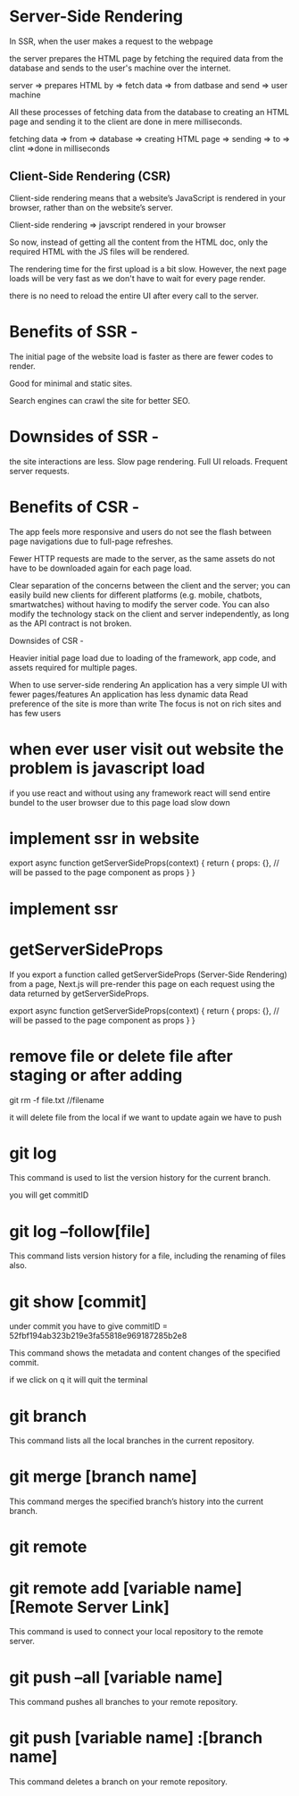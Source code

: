 # Server-Side Rendering

In SSR, when the user makes a request to the webpage

the server prepares the HTML page by fetching the required data from the database and sends to the user's machine over the internet.

server => prepares HTML by => fetch data => from datbase and send => user machine

All these processes of fetching data from the database to creating an HTML page and sending it to the client are done in mere milliseconds.

fetching data => from => database => creating HTML page => sending => to => clint =>done in milliseconds



Client-Side Rendering (CSR)
---------------------------
Client-side rendering means that a website’s JavaScript is rendered in your browser, rather than on the website’s server.

Client-side rendering => javscript rendered in your browser 

So now, instead of getting all the content from the HTML doc, only the required HTML with the JS files will be rendered. 

The rendering time for the first upload is a bit slow. However, the next page loads will be very fast as we don't have to wait for every page render.

there is no need to reload the entire UI after every call to the server.

# Benefits of SSR -

The initial page of the website load is faster as there are fewer codes to render.

Good for minimal and static sites.

Search engines can crawl the site for better SEO.

# Downsides of SSR -

the site interactions are less.
Slow page rendering.
Full UI reloads.
Frequent server requests.

# Benefits of CSR -

The app feels more responsive and users do not see the flash between page navigations due to full-page refreshes.

Fewer HTTP requests are made to the server, as the same assets do not have to be downloaded again for each page load.

Clear separation of the concerns between the client and the server; you can easily build new clients for different platforms (e.g. mobile, chatbots, smartwatches) without having to modify the server code. You can also modify the technology stack on the client and server independently, as long as the API contract is not broken.

Downsides of CSR -

Heavier initial page load due to loading of the framework, app code, and assets required for multiple pages.

When to use server-side rendering
An application has a very simple UI with fewer pages/features
An application has less dynamic data
Read preference of the site is more than write
The focus is not on rich sites and has few users


# when ever user visit out website the problem is javascript load 

if you use react and without using any framework react will send entire bundel to the user browser 
due to this page load slow down 

# implement ssr in website 

export async function getServerSideProps(context) {
  return {
    props: {}, // will be passed to the page component as props
  }
}


# implement ssr

# getServerSideProps

If you export a function called getServerSideProps (Server-Side Rendering) from a page, Next.js will pre-render this page on each request using the data returned by getServerSideProps.

export async function getServerSideProps(context) {
  return {
    props: {}, // will be passed to the page component as props
  }
}


# remove file or delete file after staging or after adding
git rm -f file.txt  //filename

it will delete file from the local if we want to update again we have to push

# git log
This command is used to list the version history for the current branch.

you will get commitID

# git log –follow[file]
This command lists version history for a file, including the renaming of files also.

# git show [commit]
under commit you have to give commitID = 52fbf194ab323b219e3fa55818e969187285b2e8

This command shows the metadata and content changes of the specified commit.

if we click on q it will quit the terminal

# git branch  
This command lists all the local branches in the current repository.

# git merge [branch name]
This command merges the specified branch’s history into the current branch.

# git remote
# git remote add [variable name] [Remote Server Link] 
This command is used to connect your local repository to the remote server.

# git push –all [variable name]
This command pushes all branches to your remote repository.

# git push [variable name] :[branch name] 
This command deletes a branch on your remote repository.

















